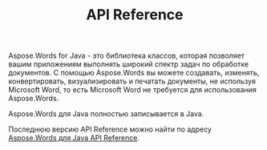 ﻿---
title: API Reference
second_title: Aspose.Words для Java
articleTitle: API Reference
linktitle: API Reference
type: docs
weight: 30
description: "Изучите объяснение и примеры Aspose.Words для Java классов и методов создания, преобразования, модификации, визуализации и печати документов без использования Microsoft Word."
url: /ru/java/api-reference/
timestamp: 2024-01-27-14-07-04
---

Aspose.Words for Java - это библиотека классов, которая позволяет вашим приложениям выполнять широкий спектр задач по обработке документов. С помощью Aspose.Words вы можете создавать, изменять, конвертировать, визуализировать и печатать документы, не используя Microsoft Word, то есть Microsoft Word не требуется для использования Aspose.Words.

Aspose.Words для Java полностью записывается в Java.

Последнюю версию API Reference можно найти по адресу [Aspose.Words для Java API Reference](https://reference.aspose.com/words/java/).
